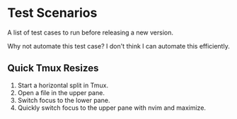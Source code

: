 # Test Scenarios

A list of test cases to run before releasing a new version.

Why not automate this test case? I don't think I can automate this efficiently.

## Quick Tmux Resizes

1. Start a horizontal split in Tmux.
2. Open a file in the upper pane.
3. Switch focus to the lower pane.
4. Quickly switch focus to the upper pane with nvim and maximize.
